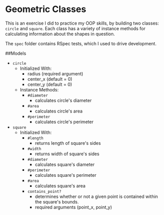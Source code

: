 # Geometric Classes

This is an exercise I did to practice my OOP skills, by building two classes: `circle` and `square`. Each class has a variety of instance methods for calculating information about the shapes in question.

The `spec` folder contains RSpec tests, which I used to drive development.

##Models

* `circle`
  * Initialized With:
    * radius (required argument)
    * center_x (default = 0)
    * center_y (default = 0)
  * Instance Methods:
    * `#diameter`
      * calculates circle's diameter
    * `#area`
      * calculates circle's area
    * `#perimeter`
      * calculates circle's perimeter
* `square`
  * Initialized With:
    * `#length`
      * returns length of square's sides
    * `#width`
      * returns width of square's sides
    * `#diameter`
      * calculates square's diameter
    * `#perimeter`
      * calculates square's perimeter
    * `#area`
      * calculates square's area
    * `contains_point?`
      * determines whether or not a given point is contained within the square's bounds.
      * required arguments (point_x, point_y)
